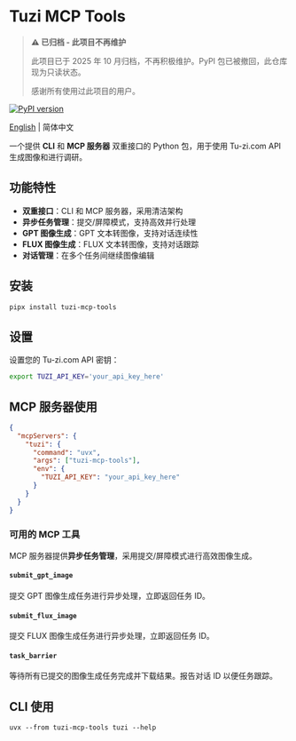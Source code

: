 # Tuzi MCP Tools

> **⚠️ 已归档 - 此项目不再维护**
>
> 此项目已于 2025 年 10 月归档，不再积极维护。PyPI 包已被撤回，此仓库现为只读状态。
>
> 感谢所有使用过此项目的用户。

[![PyPI version](https://badge.fury.io/py/tuzi-mcp-tools.svg)](https://badge.fury.io/py/tuzi-mcp-tools)

[English](README.md) | 简体中文

一个提供 **CLI** 和 **MCP 服务器** 双重接口的 Python 包，用于使用 Tu-zi.com API 生成图像和进行调研。

## 功能特性

- **双重接口**：CLI 和 MCP 服务器，采用清洁架构
- **异步任务管理**：提交/屏障模式，支持高效并行处理
- **GPT 图像生成**：GPT 文本转图像，支持对话连续性
- **FLUX 图像生成**：FLUX 文本转图像，支持对话跟踪
- **对话管理**：在多个任务间继续图像编辑

## 安装

```bash
pipx install tuzi-mcp-tools
```

## 设置

设置您的 Tu-zi.com API 密钥：

```bash
export TUZI_API_KEY='your_api_key_here'
```

## MCP 服务器使用

```json
{
  "mcpServers": {
    "tuzi": {
      "command": "uvx",
      "args": ["tuzi-mcp-tools"],
      "env": {
        "TUZI_API_KEY": "your_api_key_here"
      }
    }
  }
}
```

### 可用的 MCP 工具

MCP 服务器提供**异步任务管理**，采用提交/屏障模式进行高效图像生成。

#### `submit_gpt_image`
提交 GPT 图像生成任务进行异步处理，立即返回任务 ID。

#### `submit_flux_image`
提交 FLUX 图像生成任务进行异步处理，立即返回任务 ID。

#### `task_barrier`
等待所有已提交的图像生成任务完成并下载结果。报告对话 ID 以便任务跟踪。

## CLI 使用

```
uvx --from tuzi-mcp-tools tuzi --help
```